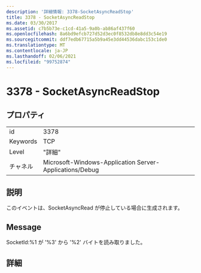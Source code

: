 ```yaml
---
description: '詳細情報: 3378-SocketAsyncReadStop'
title: 3378 - SocketAsyncReadStop
ms.date: 03/30/2017
ms.assetid: c7b5b73e-c1cd-41a5-9a0b-ab86af437f60
ms.openlocfilehash: 8a6bd9efcb727d52d3ec0f8532db8e8dd3c54e19
ms.sourcegitcommit: ddf7edb67715a5b9a45e3dd44536dabc153c1de0
ms.translationtype: MT
ms.contentlocale: ja-JP
ms.lasthandoff: 02/06/2021
ms.locfileid: "99752874"
---
```

# <a name="3378---socketasyncreadstop"></a>3378 - SocketAsyncReadStop

## <a name="properties"></a>プロパティ  
  
|||  
|-|-|  
|id|3378|  
|Keywords|TCP|  
|Level|"詳細"|  
|チャネル|Microsoft-Windows-Application Server-Applications/Debug|  
  
## <a name="description"></a>説明  

 このイベントは、SocketAsyncRead が停止している場合に生成されます。  
  
## <a name="message"></a>Message  

 SocketId:%1 が '%3' から '%2' バイトを読み取りました。  
  
## <a name="details"></a>詳細

